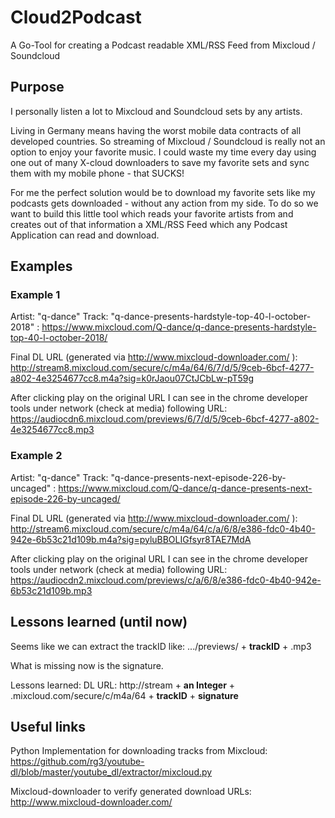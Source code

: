 # Cloud2Podcast
A Go-Tool for creating a Podcast readable XML/RSS Feed from Mixcloud / Soundcloud

## Purpose
I personally listen a lot to Mixcloud and Soundcloud sets by any artists. 

Living in Germany means having the worst mobile data contracts of all developed countries. So streaming of Mixcloud / Soundcloud is really not an option to enjoy your favorite music.
I could waste my time every day using one out of many X-cloud downloaders to save my favorite sets and sync them with my mobile phone - that SUCKS!

For me the perfect solution would be to download my favorite sets like my podcasts gets downloaded - without any action from my side.
To do so we want to build this little tool which reads your favorite artists from and creates out of that information a XML/RSS Feed which any Podcast Application can read and download.

## Examples

### Example 1
Artist: "q-dance" Track: "q-dance-presents-hardstyle-top-40-l-october-2018" :
https://www.mixcloud.com/Q-dance/q-dance-presents-hardstyle-top-40-l-october-2018/

Final DL URL (generated via http://www.mixcloud-downloader.com/ ):
http://stream8.mixcloud.com/secure/c/m4a/64/6/7/d/5/9ceb-6bcf-4277-a802-4e3254677cc8.m4a?sig=k0rJaou07CtJCbLw-pT59g

After clicking play on the original URL I can see in the chrome developer tools under network (check at media) following URL:
https://audiocdn6.mixcloud.com/previews/6/7/d/5/9ceb-6bcf-4277-a802-4e3254677cc8.mp3

### Example 2
Artist: "q-dance" Track: "q-dance-presents-next-episode-226-by-uncaged" :
https://www.mixcloud.com/Q-dance/q-dance-presents-next-episode-226-by-uncaged/

Final DL URL (generated via http://www.mixcloud-downloader.com/ ): 
http://stream6.mixcloud.com/secure/c/m4a/64/c/a/6/8/e386-fdc0-4b40-942e-6b53c21d109b.m4a?sig=pyluBBOLIGfsyr8TAE7MdA

After clicking play on the original URL I can see in the chrome developer tools under network (check at media) following URL: https://audiocdn2.mixcloud.com/previews/c/a/6/8/e386-fdc0-4b40-942e-6b53c21d109b.mp3


## Lessons learned (until now)
Seems like we can extract the trackID like: .../previews/ + **trackID** + .mp3

What is missing now is the signature.

Lessons learned:
DL URL: 
http://stream + **an Integer** + .mixcloud.com/secure/c/m4a/64 + **trackID** + **signature**

## Useful links
Python Implementation for downloading tracks from Mixcloud: https://github.com/rg3/youtube-dl/blob/master/youtube_dl/extractor/mixcloud.py

Mixcloud-downloader to verify generated download URLs:
http://www.mixcloud-downloader.com/